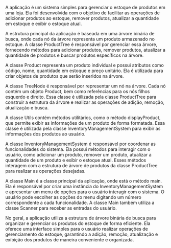 A aplicação é um sistema simples para gerenciar o estoque de produtos em uma loja. 
Ela foi desenvolvida com o objetivo de facilitar as operações de 
adicionar produtos ao estoque, remover produtos, atualizar a quantidade em estoque e exibir o estoque atual.

A estrutura principal da aplicação é baseada em uma árvore binária de busca, onde cada nó da árvore representa um produto 
armazenado no estoque. A classe ProductTree é responsável por gerenciar essa árvore, fornecendo métodos para adicionar produtos,
remover produtos, atualizar a quantidade de produtos e buscar produtos específicos na árvore.

A classe Product representa um produto individual e possui atributos como 
código, nome, quantidade em estoque e preço unitário. 
Ela é utilizada para criar objetos de produtos que serão inseridos na árvore.

A classe TreeNode é responsável por representar um nó na árvore. 
Cada nó contém um objeto Product, bem como referências para os nós filhos esquerdo e direito. 
Essa classe é utilizada pela classe ProductTree para construir a estrutura da árvore e realizar as operações de 
adição, remoção, atualização e busca.

A classe Utils contém métodos utilitários, como o método displayProduct, 
que permite exibir as informações de um produto de forma formatada.
Essa classe é utilizada pela classe InventoryManagementSystem para exibir as informações dos produtos ao usuário.

A classe InventoryManagementSystem é responsável por coordenar as funcionalidades do sistema. 
Ela possui métodos para interagir com o usuário, como adicionar um produto, remover
um produto, atualizar a quantidade de um produto e exibir o estoque atual. 
Esses métodos interagem com a estrutura de árvore de produtos da classe ProductTree para realizar as operações desejadas.

A classe Main é a classe principal da aplicação, onde está o método main. 
Ela é responsável por criar uma instância do InventoryManagementSystem e apresentar um menu de opções para 
o usuário interagir com o sistema. O usuário pode escolher as opções do menu digitando 
um número correspondente a cada funcionalidade. 
A classe Main também utiliza a classe Scanner para receber as entradas do usuário.

No geral, a aplicação utiliza a estrutura de árvore binária de busca para organizar e 
gerenciar os produtos do estoque de forma eficiente. Ela oferece uma interface simples para o usuário 
realizar operações de gerenciamento do estoque, garantindo a adição, remoção, atualização e exibição dos produtos
de maneira conveniente e organizada.
